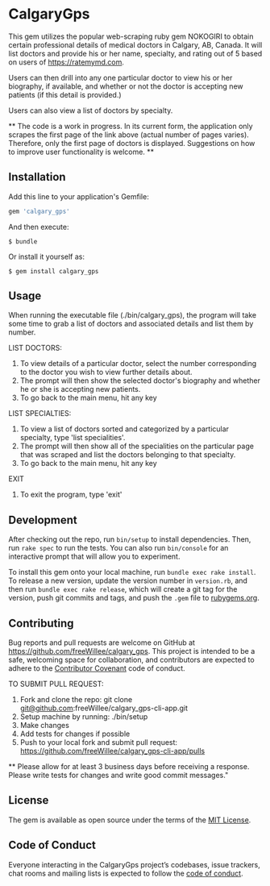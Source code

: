 # CalgaryGps

This gem utilizes the popular web-scraping ruby gem NOKOGIRI to obtain certain professional details of medical doctors in Calgary, AB, Canada.
It will list doctors and provide his or her name, specialty, and rating out of 5 based on users of https://ratemymd.com.

Users can then drill into any one particular doctor to view his or her biography, if available, and whether or not the doctor is accepting new patients (if this detail is provided.)

Users can also view a list of doctors by specialty.

** The code is a work in progress.  In its current form, the application only scrapes the first page of the link above (actual number of pages varies).  Therefore, only the first page of doctors is displayed.  Suggestions on how to improve user functionality is welcome. **

## Installation

Add this line to your application's Gemfile:

```ruby
gem 'calgary_gps'
```

And then execute:

    $ bundle

Or install it yourself as:

    $ gem install calgary_gps

## Usage

When running the executable file (./bin/calgary_gps), the program will take some time to grab a list of doctors and associated details and list them by number.

LIST DOCTORS:

1. To view details of a particular doctor, select the number corresponding to the doctor you wish to view further details about.
2. The prompt will then show the selected doctor's biography and whether he or she is accepting new patients.
3. To go back to the main menu, hit any key

LIST SPECIALTIES:

1. To view a list of doctors sorted and categorized by a particular specialty, type 'list specialities'.
2. The prompt will then show all of the specialities on the particular page that was scraped and list the doctors belonging to that specialty.
3. To go back to the main menu, hit any key

EXIT
1. To exit the program, type 'exit'

## Development

After checking out the repo, run `bin/setup` to install dependencies. Then, run `rake spec` to run the tests. You can also run `bin/console` for an interactive prompt that will allow you to experiment.

To install this gem onto your local machine, run `bundle exec rake install`. To release a new version, update the version number in `version.rb`, and then run `bundle exec rake release`, which will create a git tag for the version, push git commits and tags, and push the `.gem` file to [rubygems.org](https://rubygems.org).

## Contributing

Bug reports and pull requests are welcome on GitHub at https://github.com/freeWillee/calgary_gps. This project is intended to be a safe, welcoming space for collaboration, and contributors are expected to adhere to the [Contributor Covenant](http://contributor-covenant.org) code of conduct.

TO SUBMIT PULL REQUEST:

1) Fork and clone the repo: git clone git@github.com:freeWillee/calgary_gps-cli-app.git
2) Setup machine by running: ./bin/setup
3) Make changes
4) Add tests for changes if possible
5) Push to your local fork and submit pull request: https://github.com/freeWillee/calgary_gps-cli-app/pulls

** Please allow for at least 3 business days before receiving a response.  Please write tests for changes and write good commit messages."

## License

The gem is available as open source under the terms of the [MIT License](https://opensource.org/licenses/MIT).

## Code of Conduct

Everyone interacting in the CalgaryGps project’s codebases, issue trackers, chat rooms and mailing lists is expected to follow the [code of conduct](https://github.com/freeWillee/calgary_gps/blob/master/CODE_OF_CONDUCT.md).

